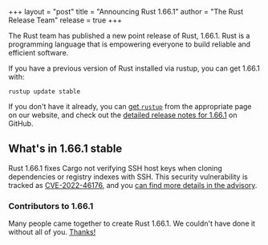 +++
layout = "post"
title = "Announcing Rust 1.66.1"
author = "The Rust Release Team"
release = true
+++

The Rust team has published a new point release of Rust, 1.66.1. Rust is a
programming language that is empowering everyone to build reliable and
efficient software.

If you have a previous version of Rust installed via rustup, you can get 1.66.1 with:

```
rustup update stable
```

If you don't have it already, you can [get `rustup`][install]
from the appropriate page on our website, and check out the
[detailed release notes for 1.66.1][notes] on GitHub.

[install]: https://www.rust-lang.org/install.html
[notes]: https://github.com/rust-lang/rust/blob/stable/RELEASES.md#version-1661-2023-01-10

## What's in 1.66.1 stable

Rust 1.66.1 fixes Cargo not verifying SSH host keys when cloning dependencies
or registry indexes with SSH. This security vulnerability is tracked as
[CVE-2022-46176], and you [can find more details in the advisory][advisory].

[CVE-2022-46176]: https://www.cve.org/CVERecord?id=CVE-2022-46176
[advisory]: https://blog.rust-lang.org/2023/01/10/cve-2022-46176.html

### Contributors to 1.66.1

Many people came together to create Rust 1.66.1. We couldn't have done it
without all of you. [Thanks!](https://thanks.rust-lang.org/rust/1.66.1/)
